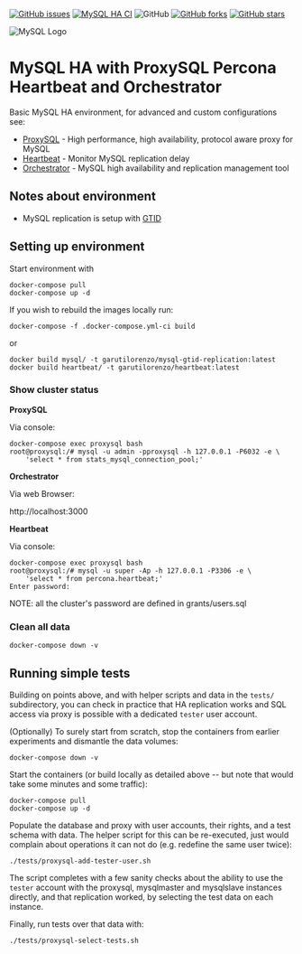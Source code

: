 [![GitHub issues](https://img.shields.io/github/issues/garutilorenzo/mysql-ha-docker)](https://github.com/garutilorenzo/mysql-ha-docker/issues)
[![MySQL HA CI](https://github.com/garutilorenzo/mysql-ha-docker/actions/workflows/ci.yml/badge.svg)](https://github.com/garutilorenzo/mysql-ha-docker/actions/workflows/ci.yml)
![GitHub](https://img.shields.io/github/license/garutilorenzo/mysql-ha-docker)
[![GitHub forks](https://img.shields.io/github/forks/garutilorenzo/mysql-ha-docker)](https://github.com/garutilorenzo/mysql-ha-docker/network)
[![GitHub stars](https://img.shields.io/github/stars/garutilorenzo/mysql-ha-docker)](https://github.com/garutilorenzo/mysql-ha-docker/stargazers)

![MySQL Logo](https://garutilorenzo.github.io/images/mysql.png?)

# MySQL HA with ProxySQL Percona Heartbeat and Orchestrator

Basic MySQL HA environment, for advanced and custom configurations see:

* [ProxySQL](https://github.com/sysown/proxysql/wiki) - High performance, high availability, protocol aware proxy for MySQL
* [Heartbeat](https://www.percona.com/doc/percona-toolkit/LATEST/pt-heartbeat.html) - Monitor MySQL replication delay
* [Orchestrator](https://github.com/github/orchestrator/tree/master/docs) - MySQL high availability and replication management tool

## Notes about environment

* MySQL replication is setup with [GTID](https://dev.mysql.com/doc/refman/5.7/en/replication-gtids.html)

## Setting up environment

Start environment with

```
docker-compose pull
docker-compose up -d
```

If you wish to rebuild the images locally run:

```
docker-compose -f .docker-compose.yml-ci build
```

or 

```
docker build mysql/ -t garutilorenzo/mysql-gtid-replication:latest
docker build heartbeat/ -t garutilorenzo/heartbeat:latest
```

### Show cluster status

**ProxySQL**

Via console:

```
docker-compose exec proxysql bash
root@proxysql:/# mysql -u admin -pproxysql -h 127.0.0.1 -P6032 -e \
    'select * from stats_mysql_connection_pool;'
```

**Orchestrator**

Via web Browser:

http://localhost:3000

**Heartbeat**

Via console:

```
docker-compose exec proxysql bash
root@proxysql:/# mysql -u super -Ap -h 127.0.0.1 -P3306 -e \
    'select * from percona.heartbeat;'
Enter password:
```

NOTE: all the cluster's password are defined in grants/users.sql

### Clean all data

```
docker-compose down -v
```

## Running simple tests

Building on points above, and with helper scripts and data in the `tests/`
subdirectory, you can check in practice that HA replication works and SQL
access via proxy is possible with a dedicated `tester` user account.

(Optionally) To surely start from scratch, stop the containers from earlier
experiments and dismantle the data volumes:

```
docker-compose down -v
```

Start the containers (or build locally as detailed above --
but note that would take some minutes and some traffic):

```
docker-compose pull
docker-compose up -d
```

Populate the database and proxy with user accounts, their rights, and a test
schema with data. The helper script for this can be re-executed, just would
complain about operations it can not do (e.g. redefine the same user twice):

```
./tests/proxysql-add-tester-user.sh
```

The script completes with a few sanity checks about the ability to use the
`tester` account with the proxysql, mysqlmaster and mysqlslave instances
directly, and that replication worked, by selecting the test data on each
instance.

Finally, run tests over that data with:
```
./tests/proxysql-select-tests.sh
```
